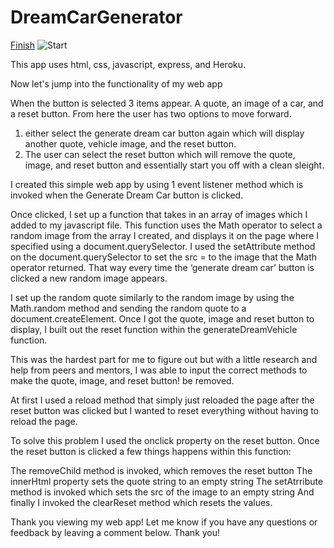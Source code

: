 # DreamCarGenerator

[Finish](https://user-images.githubusercontent.com/85514320/127212700-5f49848a-e4e5-4f47-bad4-178ea117c6e3.png)
![Start](https://user-images.githubusercontent.com/85514320/127212717-2ef7f0a0-d627-48dd-b583-7d138b67d5fb.png)

This app uses html, css, javascript, express, and Heroku.

Now let's jump into the functionality of my web app

When the button is selected 3 items appear. A quote, an image of a car, and a reset button.
From here the user has two options to move forward.

1. either select the generate dream car button again which will display another quote, vehicle image, and the reset button.
2. The user can select the reset button which will remove the quote, image, and reset button and essentially start you off with a clean sleight.

I created this simple web app by using 1 event listener method which is invoked when the  Generate Dream Car button is clicked.

Once clicked, I set up a function that takes in an array of images which I added to my javascript file. This function uses the Math operator to select a random image from the array I created, and displays it on the page where I specified using a document.querySelector. I used the setAttribute method on the document.querySelector to set the src = to the image that the Math operator returned. That way every time the ‘generate dream car’ button is clicked a new random image appears.

I set up the random quote similarly to the random image by using the Math.random method and sending the random quote to a document.createElement. Once I got the quote, image and reset button to display, I built out the reset function within the generateDreamVehicle function. 

This was the hardest part for me to figure out but with a little research and help from peers and mentors, I was able to input the correct methods to make the quote, image, and reset button!
 be removed.

At first I used a reload method that simply just reloaded the page after the reset button was clicked 
but I wanted to reset everything without having to reload the page.

To solve this problem I used the onclick property on the reset button. Once the reset button is clicked a few things happens within this function:

The removeChild method is invoked, which removes the reset button
The innerHtml property sets the quote string to an empty string
The setAtrribute method is invoked which sets the src of the image to an empty string
And finally I invoked the clearReset method which resets the values.

Thank you viewing my web app! Let me know if you have any questions or feedback by leaving a comment below. Thank you!
